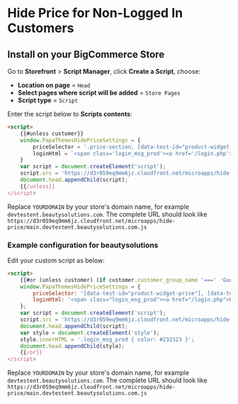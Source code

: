 # Hide Price for Non-Logged In Customers

## Install on your BigCommerce Store

Go to **Storefront** > **Script Manager**, click **Create a Script**, choose:

- **Location on page** = `Head`
- **Select pages where script will be added** = `Store Pages`
- **Script type** = `Script`

Enter the script below to **Scripts contents**: 


```html
<script>
    {{#unless customer}}
    window.PapaThemesHidePriceSettings = {
        priceSelector = '.price-section, [data-test-id="product-widget-price"], [data-test-id="product-set-widget-price"]',
        loginHtml = `<span class='login_msg_prod'><a href='/login.php'>Login</a> or <a href='/login.php?action=create_account'>Sign Up</a> to see price</span>`,
    }
    var script = document.createElement('script');
    script.src = 'https://d3r059eq9mm6jz.cloudfront.net/microapps/hide-price/main.YOURDOMAIN.js';
    document.head.appendChild(script);
    {{/unless}}
</script>
```

Replace `YOURDOMAIN` by your store's domain name, for example `devtestent.beautysolutions.com`. The complete URL should look like `https://d3r059eq9mm6jz.cloudfront.net/microapps/hide-price/main.devtestent.beautysolutions.com.js`


<!--
Source code: https://github.com/tvlgiao/bc-bigcommerce-api-app/microapps/hide-price/
-->

  
### Example configuration for beautysolutions

Edit your custom script as below:

```html
<script>
    {{#or (unless customer) (if customer.customer_group_name '===' 'Guests')}}
    window.PapaThemesHidePriceSettings = {
        priceSelector: '[data-test-id="product-widget-price"], [data-test-id="product-set-widget-price"]',
        loginHtml: '<span class="login_msg_prod"><a href="/login.php">Login</a> or <a href="/login.php?action=create_account">Sign Up</a> to see price</span>'
    };
    var script = document.createElement('script');
    script.src = 'https://d3r059eq9mm6jz.cloudfront.net/microapps/hide-price/main.YOURDOMAIN.js';
    document.head.appendChild(script);
    var style = document.createElement('style');
    style.innerHTML = '.login_msg_prod { color: #232323 }';
    document.head.appendChild(style);
    {{/or}}
</script>
```

Replace `YOURDOMAIN` by your store's domain name, for example `devtestent.beautysolutions.com`. The complete URL should look like `https://d3r059eq9mm6jz.cloudfront.net/microapps/hide-price/main.devtestent.beautysolutions.com.js`


